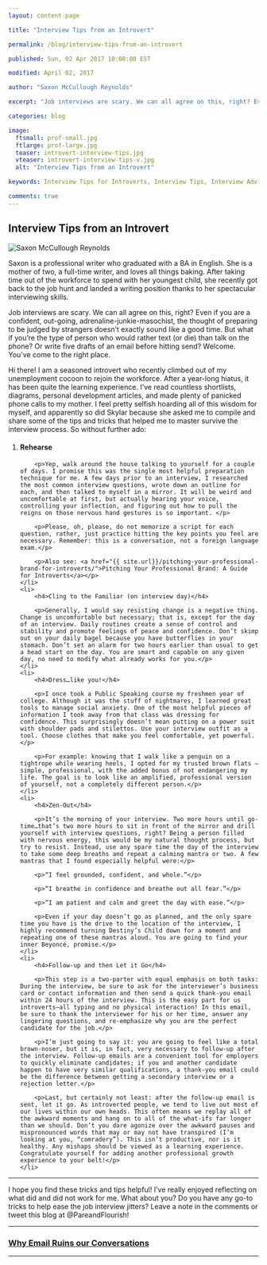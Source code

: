 ```yaml
---
layout: content-page

title: "Interview Tips from an Introvert"

permalink: /blog/interview-tips-from-an-introvert

published: Sun, 02 Apr 2017 10:00:00 EST

modified: April 02, 2017

author: "Saxon McCullough Reynolds"

excerpt: "Job interviews are scary. We can all agree on this, right? Even if you are a confident, out-going, adrenaline-junkie-masochist, the thought of preparing to be judged by strangers doesn’t exactly sound like a good time. But what if you’re the type of person who would rather text (or die) than talk on the phone? Or write five drafts of an email before hitting send? Welcome. You’ve come to the right place."

categories: blog

image:
  ftsmall: prof-small.jpg
  ftlarge: prof-large.jpg
  teaser: introvert-interview-tips.jpg
  vteaser: introvert-interview-tips-v.jpg
  alt: "Interview Tips from an Introvert"

keywords: Interview Tips for Introverts, Interview Tips, Interview Advice

comments: true
---
```


## Interview Tips from an Introvert

<div class="row">
  <div class="col-md-6 col-sm-7">
    <img src="{{site.url}}/images/posts/introvert-interview-tips/saxon.jpeg" class="img-responsive img-fluid" alt="Saxon McCullough Reynolds" title="Saxon McCullough Reynolds" data-pin-nopin="true">
  </div>
  <div class="col-md-6 col-sm-5">
    <p>Saxon is a professional writer who graduated with a BA in English. She is a mother of two, a full-time writer, and loves all things baking. After taking time out of the workforce to spend with her youngest child, she recently got back to the job hunt and landed a writing position thanks to her spectacular interviewing skills.</p>
  </div>
</div> 

Job interviews are scary. We can all agree on this, right? Even if you are a confident, out-going, adrenaline-junkie-masochist, the thought of preparing to be judged by strangers doesn’t exactly sound like a good time. But what if you’re the type of person who would rather text (or die) than talk on the phone? Or write five drafts of an email before hitting send? Welcome. You’ve come to the right place. 

Hi there! I am a seasoned introvert who recently climbed out of my unemployment cocoon to rejoin the workforce. After a year-long hiatus, it has been quite the learning experience. I’ve read countless shortlists, diagrams, personal development articles, and made plenty of panicked phone calls to my mother. I feel pretty selfish hoarding all of this wisdom for myself, and apparently so did Skylar because she asked me to compile and share some of the tips and tricks that helped me to master survive the interview process. So without further ado:

<ol>
	<li>
		<h4>Rehearse</h4>

		<p>Yep, walk around the house talking to yourself for a couple of days. I promise this was the single most helpful preparation technique for me. A few days prior to an interview, I researched the most common interview questions, wrote down an outline for each, and then talked to myself in a mirror. It will be weird and uncomfortable at first, but actually hearing your voice, controlling your inflection, and figuring out how to pull the reigns on those nervous hand gestures is so important. </p>

		<p>Please, oh, please, do not memorize a script for each question, rather, just practice hitting the key points you feel are necessary. Remember: this is a conversation, not a foreign language exam.</p>

		<p>Also see: <a href="{{ site.url}}/pitching-your-professional-brand-for-introverts/">Pitching Your Professional Brand: A Guide for Introverts</a></p>
	</li>
	<li>
		<h4>Cling to the Familiar (on interview day)</h4>

		<p>Generally, I would say resisting change is a negative thing. Change is uncomfortable but necessary; that is, except for the day of an interview. Daily routines create a sense of control and stability and promote feelings of peace and confidence. Don’t skimp out on your daily bagel because you have butterflies in your stomach. Don’t set an alarm for two hours earlier than usual to get a head start on the day. You are smart and capable on any given day, no need to modify what already works for you.</p>
	</li>
	<li>
		<h4>Dress…like you!</h4>

		<p>I once took a Public Speaking course my freshmen year of college. Although it was the stuff of nightmares, I learned great tools to manage social anxiety. One of the most helpful pieces of information I took away from that class was dressing for confidence. This surprisingly doesn’t mean putting on a power suit with shoulder pads and stilettos. Use your interview outfit as a tool. Choose clothes that make you feel comfortable, yet powerful.</p>

		<p>For example: knowing that I walk like a penguin on a tightrope while wearing heels, I opted for my trusted brown flats –simple, professional, with the added bonus of not endangering my life. The goal is to look like an amplified, professional version of yourself, not a completely different person.</p>
	</li>
	<li>
		<h4>Zen-Out</h4>

		<p>It’s the morning of your interview. Two more hours until go-time…that’s two more hours to sit in front of the mirror and drill yourself with interview questions, right? Being a person filled with nervous energy, this would be my natural thought process, but try to resist. Instead, use any spare time the day of the interview to take some deep breaths and repeat a calming mantra or two. A few mantras that I found especially helpful were:</p>

		<p>“I feel grounded, confident, and whole.”</p>

		<p>“I breathe in confidence and breathe out all fear.”</p>

		<p>“I am patient and calm and greet the day with ease.”</p>

		<p>Even if your day doesn’t go as planned, and the only spare time you have is the drive to the location of the interview, I highly recommend turning Destiny’s Child down for a moment and repeating one of these mantras aloud. You are going to find your inner Beyoncé, promise.</p>
	</li>
	<li>
		<h4>Follow-up and then Let it Go</h4>

		<p>This step is a two-parter with equal emphasis on both tasks: During the interview, be sure to ask for the interviewer’s business card or contact information and then send a quick thank-you email within 24 hours of the interview. This is the easy part for us introverts—all typing and no physical interaction! In this email, be sure to thank the interviewer for his or her time, answer any lingering questions, and re-emphasize why you are the perfect candidate for the job.</p>

		<p>I’m just going to say it: you are going to feel like a total brown-noser, but it is, in fact, very necessary to follow-up after the interview. Follow-up emails are a convenient tool for employers to quickly eliminate candidates; if you and another candidate happen to have very similar qualifications, a thank-you email could be the difference between getting a secondary interview or a rejection letter.</p>

		<p>Last, but certainly not least: after the follow-up email is sent, let it go. As introverted people, we tend to live out most of our lives within our own heads. This often means we replay all of the awkward moments and hang on to all of the what-ifs far longer than we should. Don’t you dare agonize over the awkward pauses and mispronounced words that may or may not have transpired (I’m looking at you, “comradery”). This isn’t productive, nor is it healthy. Any mishaps should be viewed as a learning experience. Congratulate yourself for adding another professional growth experience to your belt!</p>
	</li>
</ol>

<hr class="secondary">

I hope you find these tricks and tips helpful! I’ve really enjoyed reflecting on what did and did not work for me. What about you? Do you have any go-to tricks to help ease the job interview jitters? Leave a note in the comments or tweet this blog at @PareandFlourish! 

<hr class="primary">

<div class="row"> <!-- "pagination" -->
	<div class="col-xs-6 paginate">
      <a href="{{site.url}}/professional-development/why-email-ruins-our-conversations/">
        <div class="col-xs-12 arrow"><i class="fa fa-arrow-left" aria-hidden="true"></i></div>
        <div class="col-xs-12 text"><h3>Why Email Ruins our Conversations</h3></div>	
      </a>
	</div>
	<div class="col-xs-6 paginate">
	</div>
</div> <!-- close "pagination" -->

<hr class="primary">